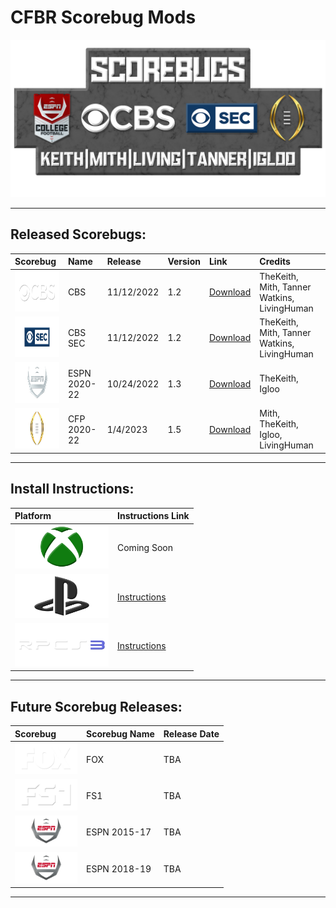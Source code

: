 # CFBR Scorebug Mods

<p align="center">
  <img width="750" src="assets/images/LogoCredits.png">
</p>

---------

## Released Scorebugs:
| **Scorebug** | **Name** | **Release** | **Version** | **Link** | **Credits** |
|:--------|:-----|:----|:---|:----|:--|
| <img height="65" width="150" src="assets/images/CBS.png"> | CBS | 11/12/2022 | 1.2 |  [Download](https://github.com/dylanhale/ScorebugMods/blob/main/Scorebugs/CBS/index.md) | TheKeith, Mith, Tanner Watkins, LivingHuman
| <img height="65" width="150" src="assets/images/CBSSEC.png"> | CBS SEC | 11/12/2022 | 1.2 | [Download](https://github.com/dylanhale/ScorebugMods/blob/main/Scorebugs/CBS%20SEC/index.md) | TheKeith, Mith, Tanner Watkins, LivingHuman
| <img height="65" width="150" src="assets/images/ESPN20-22.png"> | ESPN 2020-22 | 10/24/2022 | 1.3 | [Download](https://github.com/dylanhale/ScorebugMods/blob/main/Scorebugs/ESPN%202022/index.md) | TheKeith, Igloo
| <img height="65" width="150" src="assets/images/CFP.png"> | CFP 2020-22 | 1/4/2023 | 1.5 | [Download](https://github.com/dylanhale/ScorebugMods/blob/main/Scorebugs/CFP%202022/index.md) | Mith, TheKeith, Igloo, LivingHuman

---------

## Install Instructions:
| **Platform** | **Instructions Link**|
|:--------|:-----|
| <img height="70" width="150" src="assets/images/Xbox.png"> | Coming Soon
| <img height="70" width="150" src="assets/images/Playstation.png"> | [Instructions](https://github.com/dylanhale/ScorebugMods/blob/69ea0a923134e8f810f1c6f576b20ab6aabd85d5/assets/Install%20Instructions/PS3%20Install%20Instructions/Easy%20Install/index.md)
| <img height="70" width="150" src="assets/images/RPCS3.png"> | [Instructions](https://www.youtube.com/watch?v=JRn3-AW1ub0)


---------
## Future Scorebug Releases:
| **Scorebug** | **Scorebug Name** | **Release Date** |
|:--------|:-----|:----|
| <img height="50" width="100" src="assets/images/FOX.png"> | FOX | TBA
| <img height="50" width="100" src="assets/images/FS1.png"> | FS1 | TBA
| <img height="50" width="100" src="assets/images/ESPN15-20.png"> | ESPN 2015-17 | TBA
| <img height="50" width="100" src="assets/images/ESPN15-20.png"> | ESPN 2018-19 | TBA
---------
